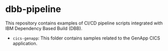 # dbb-pipeline
This repository contains examples of CI/CD pipeline scripts integrated with IBM Dependency Based Build (DBB).

- `cics-genapp`: This folder contains samples related to the GenApp CICS application.
